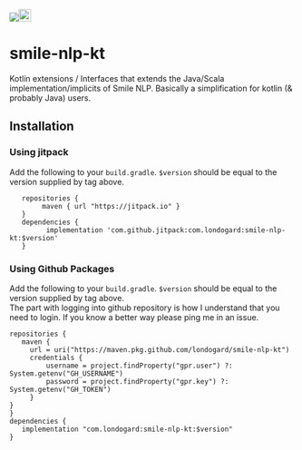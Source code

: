 [![](https://jitpack.io/v/com.londogard/smile-nlp-kt.svg)](https://jitpack.io/#com.londogard/smile-nlp-kt)<a href='https://ko-fi.com/O5O819SEH' target='_blank'><img height='22' style='border:0px;height:22px;' src='https://az743702.vo.msecnd.net/cdn/kofi2.png?v=2' border='0' alt='Buy Me a Coffee at ko-fi.com' /></a>

# smile-nlp-kt
Kotlin extensions / Interfaces that extends the Java/Scala implementation/implicits of Smile NLP. Basically a simplification for kotlin (&amp; probably Java) users.

## Installation
### Using jitpack
Add the following to your `build.gradle`. `$version` should be equal to the version supplied by tag above.
``` 
   repositories {
        maven { url "https://jitpack.io" }
   }
   dependencies {
         implementation 'com.github.jitpack:com.londogard:smile-nlp-kt:$version'
   }
```
### Using Github Packages
Add the following to your `build.gradle`. `$version` should be equal to the version supplied by tag above.  
The part with logging into github repository is how I understand that you need to login. If you know a better way please ping me in an issue.
```
repositories {
   maven {
     url = uri("https://maven.pkg.github.com/londogard/smile-nlp-kt")
     credentials {
         username = project.findProperty("gpr.user") ?: System.getenv("GH_USERNAME")
         password = project.findProperty("gpr.key") ?: System.getenv("GH_TOKEN")
     }
}
}
dependencies {
   implementation "com.londogard:smile-nlp-kt:$version"
}
```
